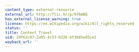 ```yaml
---
content_type: external-resource
external_url: http://flic.kr/p/9f8ABQ
has_external_license_warning: true
license: https://en.wikipedia.org/wiki/All_rights_reserved
status: ''
title: Context Travel
uid: 29f62c07-2a95-4c53-b326-bf3885e85ce1
wayback_url: ''
---
```

